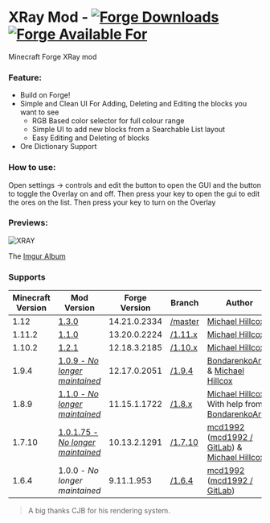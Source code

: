 # XRay Mod - [![Forge Downloads](http://cf.way2muchnoise.eu/advanced-xray.svg)](https://mods.curse.com/mc-mods/minecraft/256256-advanced-xray) [![Forge Available For](http://cf.way2muchnoise.eu/versions/advanced-xray.svg)](https://mods.curse.com/mc-mods/minecraft/256256-advanced-xray)
Minecraft Forge XRay mod

### Feature:
- Build on Forge!
- Simple and Clean UI For Adding, Deleting and Editing the blocks you want to see
    - RGB Based color selector for full colour range
    - Simple UI to add new blocks from a Searchable List layout
    - Easy Editing and Deleting of blocks
- Ore Dictionary Support

### How to use:
Open settings -> controls and edit the button to open the GUI and the button to toggle the Overlay on and off.
Then press your key to open the gui to edit the ores on the list. Then press your key to turn on the Overlay

### Previews:
![XRAY](http://i.imgur.com/N3KOEaE.png)

The [Imgur Album](http://imgur.com/a/23dX5)

### Supports

|Minecraft Version   | Mod Version | Forge Version | Branch | Author
|---|---|---|---|---
|1.12 | [1.3.0](https://github.com/MichaelHillcox/XRay-Mod/releases/tag/1.12-v1.3.0) | 14.21.0.2334 | [/master](https://github.com/MichaelHillcox/XRay-Mod/tree/master) | [Michael Hillcox](https://github.com/MichaelHillcox)
|1.11.2 | [1.1.0](https://github.com/MichaelHillcox/XRay-Mod/releases/tag/1.11.2-v1.1.0) | 13.20.0.2224 | [/1.11.x](https://github.com/MichaelHillcox/XRay-Mod/tree/1.11.x) | [Michael Hillcox](https://github.com/MichaelHillcox)
|1.10.2 | [1.2.1](https://github.com/MichaelHillcox/XRay-Mod/releases/tag/1.10.2-v1.2.1) | 12.18.3.2185 | [/1.10.x](https://github.com/MichaelHillcox/XRay-Mod/tree/1.10.x) | [Michael Hillcox](https://github.com/MichaelHillcox)
|1.9.4 | [1.0.9 - *No longer maintained*](https://github.com/MichaelHillcox/XRay-Mod/releases/tag/1.9.4-v1.0.9) | 12.17.0.2051 | [/1.9.4](https://github.com/MichaelHillcox/XRay-Mod/tree/1.9.4) | [BondarenkoArtur](https://github.com/BondarenkoArtur) & [Michael Hillcox](https://github.com/MichaelHillcox)
|1.8.9 | [1.1.0 - *No longer maintained*](https://github.com/MichaelHillcox/XRay-Mod/releases/tag/1.8.9-v1.1.0) | 11.15.1.1722 | [/1.8.x](https://github.com/MichaelHillcox/XRay-Mod/tree/1.8.x) | [Michael Hillcox](https://github.com/MichaelHillcox) With help from  [BondarenkoArtur](https://github.com/BondarenkoArtur)
|1.7.10 | [1.0.1.75 - *No longer maintained*](https://github.com/MichaelHillcox/XRay-Mod/releases/tag/1.0.1.75) | 10.13.2.1291 | [/1.7.10](https://github.com/MichaelHillcox/XRay-Mod/tree/1.7.10) | [mcd1992](https://github.com/mcd1992) ([mcd1992 / GitLab](https://gitlab.com/mcd1992)) & [Michael Hillcox](https://github.com/MichaelHillcox)
|1.6.4 | 1.0.0 - *No longer maintained* | 9.11.1.953 |  [/1.6.4](https://github.com/MichaelHillcox/XRay-Mod/tree/1.6.4) | [mcd1992](https://github.com/mcd1992) ([mcd1992 / GitLab](https://gitlab.com/mcd1992))

> A big thanks CJB for his rendering system.
